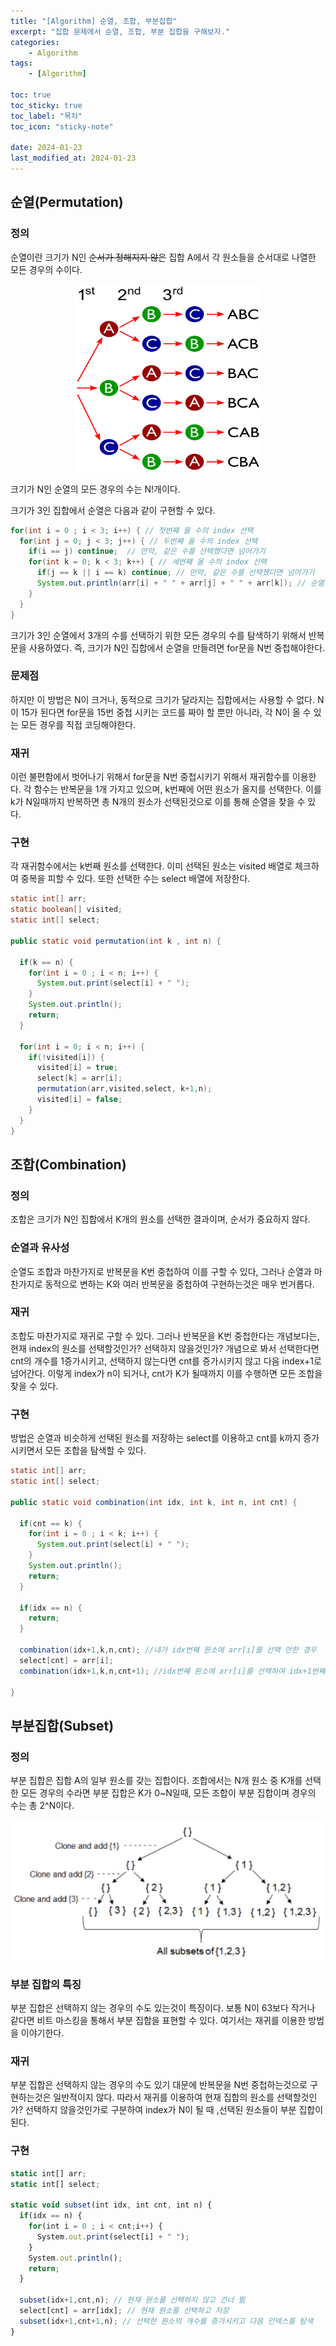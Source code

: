 ```yaml
---
title: "[Algorithm] 순열, 조합, 부분집합"
excerpt: "집합 문제에서 순열, 조합, 부분 집합을 구해보자."
categories:
    - Algorithm
tags:
    - [Algorithm]

toc: true
toc_sticky: true
toc_label: "목차"
toc_icon: "sticky-note"

date: 2024-01-23
last_modified_at: 2024-01-23
---
```


## 순열(Permutation)

### 정의

순열이란 크기가 N인 ~~순서가 정해지지 않은~~ 집합 A에서 각 원소들을 순서대로 나열한 모든 경우의 수이다.

<div style="text-align: center;">
    <img width="300" height="300" src="/image/posts/algorithm/permutation/img1.png">
</div>

크기가 N인 순열의 모든 경우의 수는 N!개이다.

크기가 3인 집합에서 순열은 다음과 같이 구현할 수 있다.

```java
for(int i = 0 ; i < 3; i++) { // 첫번째 올 수의 index 선택
  for(int j = 0; j < 3; j++) { // 두번째 올 수의 index 선택
    if(i == j) continue;  // 만약, 같은 수를 선택했다면 넘어가기
    for(int k = 0; k < 3; k++) { // 세번째 올 수의 index 선택
      if(j == k || i == k) continue; // 만약, 같은 수를 선택했다면 넘어가기
      System.out.println(arr[i] + " " + arr[j] + " " + arr[k]); // 순열 출력
    }
  }
}
```

크기가 3인 순열에서 3개의 수를 선택하기 위한 모든 경우의 수를 탐색하기 위해서 반복문을 사용하였다. 즉, 크기가 N인 집합에서 순열을 만들려면 for문을 N번 중첩해야한다. 

### 문제점

하지만 이 방법은 N이 크거나, 동적으로 크기가 달라지는 집합에서는 사용할 수 없다. N이 15가 된다면 for문을 15번 중첩 시키는 코드를 짜야 할 뿐만 아니라, 각 N이 올 수 있는 모든 경우를 직접 코딩해야한다. 

### 재귀

이런 불편함에서 벗어나기 위해서  for문을 N번 중첩시키기 위해서 재귀함수를 이용한다. 각 함수는 반복문을 1개 가지고 있으며, k번째에 어떤 원소가 올지를 선택한다. 이를 k가 N일때까지 반복하면 총 N개의 원소가 선택된것으로 이를 통해 순열을 찾을 수 있다.

### 구현

각 재귀함수에서는 k번째 원소를 선택한다. 이미 선택된 원소는 visited 배열로 체크하여 중복을 피할 수 있다. 또한 선택한 수는 select 배열에 저장한다.

```java
static int[] arr;
static boolean[] visited;
static int[] select;

public static void permutation(int k , int n) {

  if(k == n) {
    for(int i = 0 ; i < n; i++) {
      System.out.print(select[i] + " ");
    }		
    System.out.println();
    return;
  }

  for(int i = 0; i < n; i++) {
    if(!visited[i]) {
      visited[i] = true;
      select[k] = arr[i];
      permutation(arr,visited,select, k+1,n);
      visited[i] = false;
    }
  }
}
```

## 조합(Combination)

### 정의

조합은 크기가 N인 집합에서 K개의 원소를 선택한 결과이며, 순서가 중요하지 않다.

### 순열과 유사성

순열도 조합과 마찬가지로 반복문을 K번 중첩하여 이를 구할 수 있다, 그러나 순열과 마찬가지로 동적으로 변하는 K와 여러 반복문을 중첩하여 구현하는것은 매우 번거롭다.

### 재귀

조합도 마찬가지로 재귀로 구할 수 있다. 그러나 반복문을 K번 중첩한다는 개념보다는, 현재 index의 원소를 선택할것인가? 선택하지 않을것인가? 개념으로 봐서 선택한다면 cnt의 개수를 1증가시키고, 선택하지 않는다면 cnt를 증가시키지 않고 다음 index+1로 넘어간다. 이렇게 index가  n이 되거나, cnt가 K가 될때까지 이를 수행하면 모든 조합을 찾을 수 있다.

### 구현

방법은 순열과 비슷하게 선택된 원소를 저장하는 select를 이용하고 cnt를 k까지 증가시키면서 모든 조합을 탐색할 수 있다.

```java
static int[] arr;
static int[] select;

public static void combination(int idx, int k, int n, int cnt) {

  if(cnt == k) {
    for(int i = 0 ; i < k; i++) {
      System.out.print(select[i] + " ");
    }		
    System.out.println();
    return;
  }

  if(idx == n) {
    return;
  }

  combination(idx+1,k,n,cnt); //내가 idx번째 원소에 arr[i]를 선택 안한 경우
  select[cnt] = arr[i]; 
  combination(idx+1,k,n,cnt+1); //idx번째 원소에 arr[i]를 선택하여 idx+1번째 원소를 탐색

}
```

## 부분집합(Subset)

### 정의

부분 집합은 집합 A의 일부 원소를 갖는 집합이다. 조합에서는 N개 원소 중 K개를 선택한 모든 경우의 수라면 부분 집합은 K가 0~N일때, 모든 조합이 부분 집합이며 경우의 수는 총 2^N이다.


<div style="text-align: center;">
    <img src="/image/posts/algorithm/permutation/img2.png">
</div>

### 부분 집합의 특징

부분 집합은 선택하지 않는 경우의 수도 있는것이 특징이다. 보통 N이 63보다 작거나 같다면 비트 마스킹을 통해서 부분 집합을 표현할 수 있다. 여기서는 재귀를 이용한 방법을 이야기한다.

### 재귀

부분 집합은 선택하지 않는 경우의 수도 있기 대문에 반복문을 N번 중첩하는것으로 구현하는것은 일반적이지 않다. 따라서 재귀를 이용하여 현재 집합의 원소를 선택할것인가? 선택하지 않을것인가로 구분하여 index가 N이 될 때 ,선택된 원소들이 부분 집합이 된다.

### 구현

```jsx
static int[] arr;
static int[] select;

static void subset(int idx, int cnt, int n) {
  if(idx == n) {
    for(int i = 0 ; i < cnt;i++) {
      System.out.print(select[i] + " ");
    }		
    System.out.println();
    return;
  }

  subset(idx+1,cnt,n); // 현재 원소를 선택하지 않고 건너 뜀
  select[cnt] = arr[idx]; // 현재 원소를 선택하고 저장
  subset(idx+1,cnt+1,n); // 선택한 원소의 개수를 증가시키고 다음 인덱스를 탐색
}
```